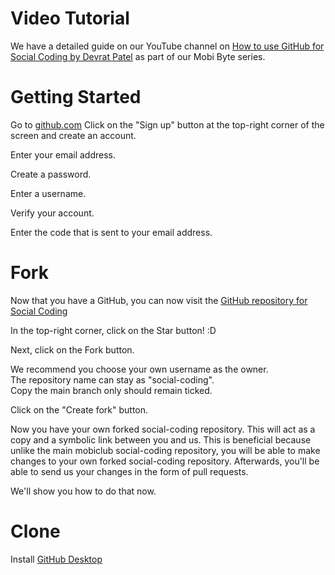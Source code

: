 #  Video Tutorial
We have a detailed guide on our YouTube channel on [How to use GitHub for Social Coding by Devrat Patel](https://youtu.be/N12wZBzG4Hw?si=2fhzHsXaq-sz_mzX) as part of our Mobi Byte series.  

# Getting Started

Go to [github.com](https://github.com/)
Click on the "Sign up" button at the top-right corner of the screen and create an account.  

Enter your email address.  

Create a password.  

Enter a username.  

Verify your account.  

Enter the code that is sent to your email address.  

# Fork 

Now that you have a GitHub, you can now visit the [GitHub repository for Social Coding](https://github.com/mobiclub/social-coding)

In the top-right corner, click on the Star button! :D  

Next, click on the Fork button.  

We recommend you choose your own username as the owner.  
The repository name can stay as "social-coding".  
Copy the main branch only should remain ticked.  

Click on the "Create fork" button.  

Now you have your own forked social-coding repository. This will act as a copy and a symbolic link between you and us. This is beneficial because unlike the main mobiclub social-coding repository, you will be able to make changes to your own forked social-coding repository. Afterwards, you'll be able to send us your changes in the form of pull requests.  

We'll show you how to do that now.  

# Clone  

Install [GitHub Desktop](https://desktop.github.com/)

